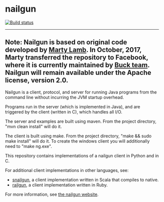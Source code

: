 nailgun
=======

[![Build status](https://circleci.com/gh/facebook/nailgun.svg?style=svg)](https://circleci.com/gh/facebook/nailgun)

---
**Note:**  Nailgun is based on original code developed by <a href="http://martylamb.com/">Marty Lamb</a>.
In October, 2017, Marty transferred the repository to Facebook, where it is currently
maintained by <a href="https://buckbuild.com/">Buck team</a>. Nailgun will remain available under the Apache license, version 2.0.
---

Nailgun is a client, protocol, and server for running Java programs from
the command line without incurring the JVM startup overhead.

Programs run in the server (which is implemented in Java), and are 
triggered by the client (written in C), which handles all I/O.

The server and examples are built using maven.  From the project directory,
"mvn clean install" will do it.

The client is built using make.  From the project directory, 
"make && sudo make install" will do it.  To create the windows client
you will additionally need to "make ng.exe".

This repository contains implementations of a nailgun client in Python and in C.

For additional client implementations in other languages, see:

- [snailgun](https://github.com/jvican/snailgun), a client implementation written in Scala that compiles to native.
- [railgun](https://github.com/timuralp/railgun), a client implementation written in Ruby.

For more information, see [the nailgun website](https://github.com/facebook/nailgun).


